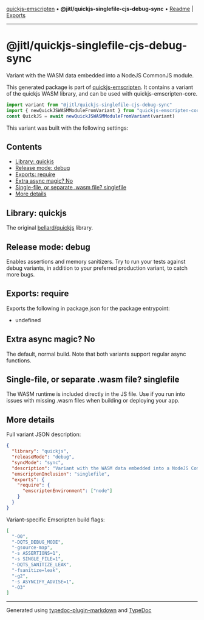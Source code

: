 [quickjs-emscripten](../../packages.md) • **@jitl/quickjs-singlefile-cjs-debug-sync** • [Readme](README.md) \| [Exports](exports.md)

***

# @jitl/quickjs-singlefile-cjs-debug-sync

Variant with the WASM data embedded into a NodeJS CommonJS module.

This generated package is part of [quickjs-emscripten](https://github.com/justjake/quickjs-emscripten).
It contains a variant of the quickjs WASM library, and can be used with quickjs-emscripten-core.

```typescript
import variant from "@jitl/quickjs-singlefile-cjs-debug-sync"
import { newQuickJSWASMModuleFromVariant } from "quickjs-emscripten-core"
const QuickJS = await newQuickJSWASMModuleFromVariant(variant)
```

This variant was built with the following settings:

## Contents

- [Library: quickjs](README.md#library-quickjs)
- [Release mode: debug](README.md#release-mode-debug)
- [Exports: require](README.md#exports-require)
- [Extra async magic? No](README.md#extra-async-magic-no)
- [Single-file, or separate .wasm file? singlefile](README.md#single-file-or-separate-wasm-file-singlefile)
- [More details](README.md#more-details)

## Library: quickjs

The original [bellard/quickjs](https://github.com/bellard/quickjs) library.

## Release mode: debug

Enables assertions and memory sanitizers. Try to run your tests against debug variants, in addition to your preferred production variant, to catch more bugs.

## Exports: require

Exports the following in package.json for the package entrypoint:

- undefined

## Extra async magic? No

The default, normal build. Note that both variants support regular async functions.

## Single-file, or separate .wasm file? singlefile

The WASM runtime is included directly in the JS file. Use if you run into issues with missing .wasm files when building or deploying your app.

## More details

Full variant JSON description:

```json
{
  "library": "quickjs",
  "releaseMode": "debug",
  "syncMode": "sync",
  "description": "Variant with the WASM data embedded into a NodeJS CommonJS module.",
  "emscriptenInclusion": "singlefile",
  "exports": {
    "require": {
      "emscriptenEnvironment": ["node"]
    }
  }
}
```

Variant-specific Emscripten build flags:

```json
[
  "-O0",
  "-DQTS_DEBUG_MODE",
  "-gsource-map",
  "-s ASSERTIONS=1",
  "-s SINGLE_FILE=1",
  "-DQTS_SANITIZE_LEAK",
  "-fsanitize=leak",
  "-g2",
  "-s ASYNCIFY_ADVISE=1",
  "-O3"
]
```

***

Generated using [typedoc-plugin-markdown](https://www.npmjs.com/package/typedoc-plugin-markdown) and [TypeDoc](https://typedoc.org/)
